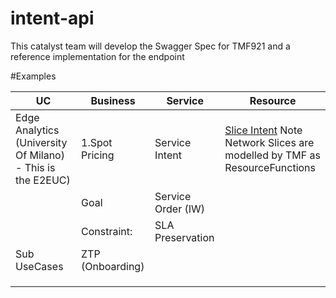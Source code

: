 # intent-api

This catalyst team will develop the Swagger Spec for TMF921 and a reference implementation for the endpoint

#Examples

|UC                                                          |Business         |Service                 |Resource                  |
|------------------------------------------------------------|-----------------|------------------------|--------------------------|
| Edge Analytics (University Of Milano) - This is the  E2EUC)|1.Spot Pricing   |Service Intent          |[Slice Intent](https://github.com/intent-driven/intent-api/blob/main/intent-examples/resource-intents/slice.ttl)   Note Network Slices are modelled by TMF as ResourceFunctions|
|                                                            |Goal             |      Service Order (IW)|                          |
|                                                            |Constraint:      |       SLA Preservation |                          |
|Sub UseCases                                                |ZTP  (Onboarding)|                        |                          |
|                                                            |                 |                        |                          |
|                                                            |                 |                        |                          |
|                                                            |                 |                        |                          |
